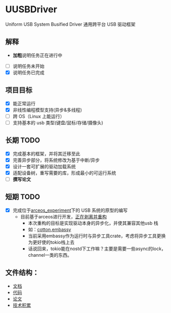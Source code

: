 # UUSBDriver

Uniform USB System Busified Driver
通用跨平台 USB 驱动框架

## 解释

- **加粗**说明任务正在进行中

- [ ] 说明任务未开始
- [x] 说明任务已完成

## 项目目标

- [x] 能正常运行
- [x] 非线性编程模型支持(异步&多线程)
- [ ] 跨 OS（Linux 上能运行）
- [ ] 支持基本的 usb 类型(键盘/鼠标/存储/摄像头)

## 长期 TODO

- [x] 完成基本的框架，并将其迁移至此
- [x] 完善异步部分，将系统修改为基于中断/异步
- [x] 设计一套可扩展的驱动加载系统
- [x] 适配设备树，重写需要的库，形成最小的可运行系统
- [ ] **撰写论文**

## 短期 TODO

- [x] 完成位于[arceos_experiment](https://github.com/arceos-usb/arceos_experiment/tree/usb-camera-dbydd)下的 USB 系统的原型的编写
  - 目前基于arceos进行开发，[正在剥离并重构](https://github.com/arceos-usb/axusb_host.git)
    - 本次重构的目标是实现驱动本身的异步化，并使其兼容其他usb 栈
    - 如：[cotton](https://github.com/pdh11/cotton.git),[embassy](https://github.com/embassy-rs/embassy/tree/main/embassy-usb)
    - 当前采用embassy作为运行时与异步工具crate，考虑将异步工具更换为更好使的tokio栈上去
    - 话说回来，tokio能在nostd下工作嘛？主要是需要一些async的lock，channel一类的东西。
## 文件结构：

- [文档](./documents/)
- [代码](./code)
- [论文](./article/)
- [技术积累](./documents/blogs)
